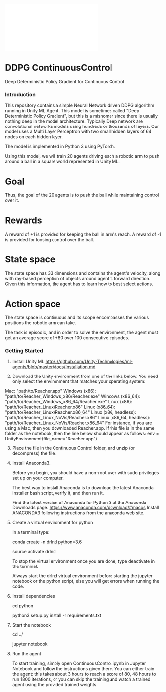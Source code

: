 [//]: # (Image References)

[image1]: reacher.dms "Trained Agent" 
![Trained Agent][image1]

# DDPG ContinuousControl
Deep Deterministic Policy Gradient for Continuous Control


### Introduction

This repository contains a simple Neural Network driven DDPG algorithm running in Unity ML Agent. This model is sometimes called "Deep Deterministic Policy Gradient", but this is a misnomer since there is usually nothing deep in the model architecture. Typically Deep network are convolutional networks models using hundreds or thousands of layers. Our model uses a Multi Layer Perceptron with two small hidden layers of 64 nodes on each hidden layer.

The model is implemented in Python 3 using PyTorch.

Using this model, we will train 20 agents driving each a robotic arm to push around a ball in a square world represented in Unity ML.  


# Goal

  Thus, the goal of the 20 agents is to push the ball while maintaining control over it.

# Rewards

A reward of +1 is provided for keeping the ball in arm's reach.
A reward of -1 is provided for loosing control over the ball.

# State space

The state space has 33 dimensions and contains the agent's velocity, along with ray-based perception of objects around agent's forward direction.  Given this information, the agent has to learn how to best select actions. 

# Action space

 The state space is continuous and its scope encompasses the various positions the robotic arm can take.

The task is episodic, and in order to solve the environment, the agent must get an average score of +80 over 100 consecutive episodes.

### Getting Started

1. Install Unity ML https://github.com/Unity-Technologies/ml-agents/blob/master/docs/Installation.md


2. Download the Unity environment from one of the links below.  You need only select the environment that matches your operating system:
     
Mac: "path/to/Reacher.app"
Windows (x86): "path/to/Reacher_Windows_x86/Reacher.exe"
Windows (x86_64): "path/to/Reacher_Windows_x86_64/Reacher.exe"
Linux (x86): "path/to/Reacher_Linux/Reacher.x86"
Linux (x86_64): "path/to/Reacher_Linux/Reacher.x86_64"
Linux (x86, headless): "path/to/Reacher_Linux_NoVis/Reacher.x86"
Linux (x86_64, headless): "path/to/Reacher_Linux_NoVis/Reacher.x86_64"
For instance, if you are using a Mac, then you downloaded Reacher.app. If this file is in the same folder as the notebook, then the line below should appear as follows:
env = UnityEnvironment(file_name="Reacher.app")
    
3. Place the file in the Continuous Control folder, and unzip (or decompress) the file. 

4. Install Anaconda3.

    Before you begin, you should have a non-root user with sudo privileges set up on your computer.

    The best way to install Anaconda is to download the latest Anaconda installer bash script, verify it, and then run it.

    Find the latest version of Anaconda for Python 3 at the Anaconda Downloads page.
    https://www.anaconda.com/download/#macos
    Install ANACONDA3 following instructions from the anaconda web site.
    
5. Create a virtual environment for python    
    
    In a terminal type: 

    conda create -n drlnd python=3.6
    
    source activate drlnd
    
    To stop the virtual environment once you are done, type deactivate in the terminal.
    
    Always start the drlnd virtual environment before starting the jupyter notebook or the python script,
    else you will get errors when running the code.
    


6. Install dependencies
    
    cd python

    python3 setup.py install -r requirements.txt
    

7. Start the notebook 
    
    cd ../
    
    jupyter notebook

8. Run the agent

   To start training, simply open ContinuousControl.ipynb in Jupyter Notebook and follow the instructions given there.
   You can either train the agent: this takes about 3 hours to reach a score of 80, 48 hours to run 1800 iterations, or you can skip the training and watch a trained agent using the provided trained weights.



